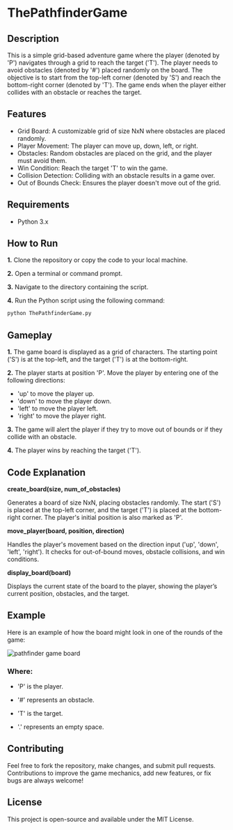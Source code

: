 # ThePathfinderGame
## Description
This is a simple grid-based adventure game where the player (denoted by 'P') navigates through a grid to reach the target ('T'). The player needs to avoid obstacles (denoted by '#') placed randomly on the board. The objective is to start from the top-left corner (denoted by 'S') and reach the bottom-right corner (denoted by 'T'). The game ends when the player either collides with an obstacle or reaches the target.
## Features
- Grid Board: A customizable grid of size NxN where obstacles are placed randomly.
- Player Movement: The player can move up, down, left, or right.
- Obstacles: Random obstacles are placed on the grid, and the player must avoid them.
- Win Condition: Reach the target 'T' to win the game.
- Collision Detection: Colliding with an obstacle results in a game over.
- Out of Bounds Check: Ensures the player doesn't move out of the grid.

## Requirements
- Python 3.x

## How to Run
**1.** Clone the repository or copy the code to your local machine.

**2.** Open a terminal or command prompt.

**3.** Navigate to the directory containing the script.

**4.** Run the Python script using the following command:
```bash 
python ThePathfinderGame.py
```

## Gameplay
**1.** The game board is displayed as a grid of characters. The starting point ('S') is at the top-left, and the target ('T') is at the bottom-right.

**2.** The player starts at position 'P'. Move the player by entering one of the following directions:
- 'up' to move the player up.
- 'down' to move the player down.
- 'left' to move the player left.
- 'right' to move the player right.
  
**3.** The game will alert the player if they try to move out of bounds or if they collide with an obstacle.
  
**4.** The player wins by reaching the target ('T').

## Code Explanation
**create_board(size, num_of_obstacles)**

Generates a board of size NxN, placing obstacles randomly. The start ('S') is placed at the top-left corner, and the target ('T') is placed at the bottom-right corner. The player's initial position is also marked as 'P'.

**move_player(board, position, direction)**

Handles the player's movement based on the direction input ('up', 'down', 'left', 'right'). It checks for out-of-bound moves, obstacle collisions, and win conditions.

**display_board(board)**

Displays the current state of the board to the player, showing the player’s current position, obstacles, and the target.

## Example
Here is an example of how the board might look in one of the rounds of the game:

![pathfinder game board](https://github.com/user-attachments/assets/9e1df8d3-0938-43b0-8d6a-7cdfc8272220)

### Where:

- 'P' is the player.

- '#' represents an obstacle.

- 'T' is the target.

- '.' represents an empty space.

## Contributing
Feel free to fork the repository, make changes, and submit pull requests. Contributions to improve the game mechanics, add new features, or fix bugs are always welcome!

## License
This project is open-source and available under the MIT License.


